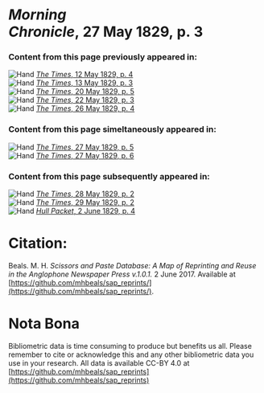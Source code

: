 # *Morning Chronicle*, 27 May 1829, p. 3  
  
### Content from this page previously appeared in:  
![Hand](http://scissorsandpaste.net/wp-content/uploads/2017/06/smallhandpointer.png) [*The Times*, 12 May 1829, p. 4](https://mhbeals.github.io/sap_html/The-Times/The-Times-12-May-1829-p-4)  
![Hand](http://scissorsandpaste.net/wp-content/uploads/2017/06/smallhandpointer.png) [*The Times*, 13 May 1829, p. 3](https://mhbeals.github.io/sap_html/The-Times/The-Times-13-May-1829-p-3)  
![Hand](http://scissorsandpaste.net/wp-content/uploads/2017/06/smallhandpointer.png) [*The Times*, 20 May 1829, p. 5](https://mhbeals.github.io/sap_html/The-Times/The-Times-20-May-1829-p-5)  
![Hand](http://scissorsandpaste.net/wp-content/uploads/2017/06/smallhandpointer.png) [*The Times*, 22 May 1829, p. 3](https://mhbeals.github.io/sap_html/The-Times/The-Times-22-May-1829-p-3)  
![Hand](http://scissorsandpaste.net/wp-content/uploads/2017/06/smallhandpointer.png) [*The Times*, 26 May 1829, p. 4](https://mhbeals.github.io/sap_html/The-Times/The-Times-26-May-1829-p-4)  
  
### Content from this page simeltaneously appeared in:  
![Hand](http://scissorsandpaste.net/wp-content/uploads/2017/06/smallhandpointer.png) [*The Times*, 27 May 1829, p. 5](https://mhbeals.github.io/sap_html/The-Times/The-Times-27-May-1829-p-5)  
![Hand](http://scissorsandpaste.net/wp-content/uploads/2017/06/smallhandpointer.png) [*The Times*, 27 May 1829, p. 6](https://mhbeals.github.io/sap_html/The-Times/The-Times-27-May-1829-p-6)  
  
### Content from this page subsequently appeared in:  
![Hand](http://scissorsandpaste.net/wp-content/uploads/2017/06/smallhandpointer.png) [*The Times*, 28 May 1829, p. 2](https://mhbeals.github.io/sap_html/The-Times/The-Times-28-May-1829-p-2)  
![Hand](http://scissorsandpaste.net/wp-content/uploads/2017/06/smallhandpointer.png) [*The Times*, 29 May 1829, p. 2](https://mhbeals.github.io/sap_html/The-Times/The-Times-29-May-1829-p-2)  
![Hand](http://scissorsandpaste.net/wp-content/uploads/2017/06/smallhandpointer.png) [*Hull Packet*, 2 June 1829, p. 4](https://mhbeals.github.io/sap_html/Hull-Packet/Hull-Packet-2-June-1829-p-4)  


# Citation: 

Beals. M. H. *Scissors and Paste Database: A Map of Reprinting and Reuse in the Anglophone Newspaper Press v.1.0.1.* 2 June 2017. Available at [https://github.com/mhbeals/sap_reprints/](https://github.com/mhbeals/sap_reprints/). 

# Nota Bona

Bibliometric data is time consuming to produce but benefits us all. Please remember to cite or acknowledge this and any other bibliometric data you use in your research. All data is available CC-BY 4.0 at [https://github.com/mhbeals/sap_reprints](https://github.com/mhbeals/sap_reprints)